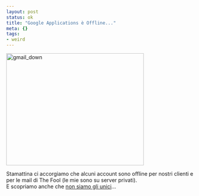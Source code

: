 ```yaml
--- 
layout: post
status: ok
title: "Google Applications è Offline..."
meta: {}
tags: 
- weird
---
```

<img src="http://fast.mgpf.it/2009/05/gmail_down-368x300.jpg" alt="gmail_down" title="gmail_down" width="368" height="300" class="aligncenter size-medium wp-image-1484" />  
  
Stamattina ci accorgiamo che alcuni account sono offline per nostri clienti e per le mail di The Fool (le mie sono su server privati).  
E scopriamo anche che [non siamo gli unici](http://groups.google.com/group/google-mail-problem-solving-uk/browse_thread/thread/f254bfd06d021ad1)...  
  
 
